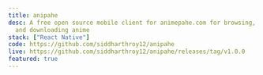 ```yaml
---
title: anipahe
desc: A free open source mobile client for animepahe.com for browsing, watching
  and downloading anime
stack: ["React Native"]
code: https://github.com/siddharthroy12/anipahe
live: https://github.com/siddharthroy12/anipahe/releases/tag/v1.0.0
featured: true
---
```

